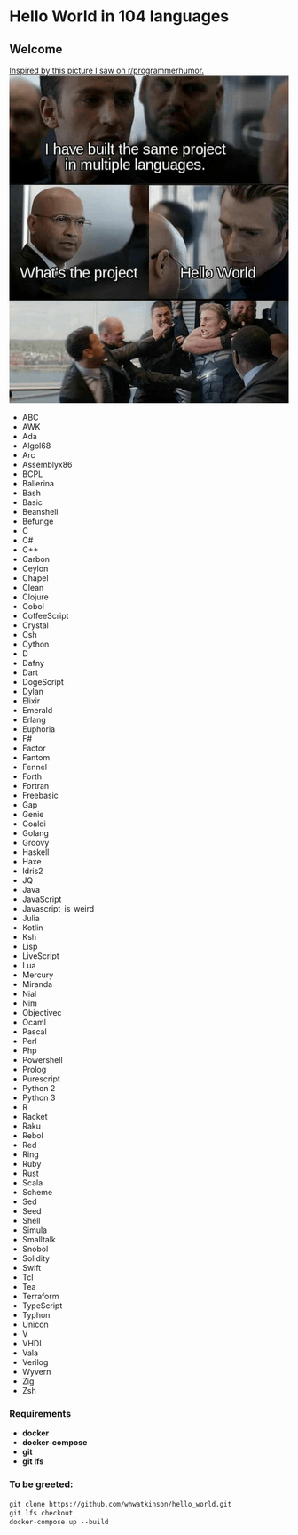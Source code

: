 

# Hello World in 104 languages
## Welcome
[Inspired by this picture I saw on r/programmerhumor.](https://www.reddit.com/r/ProgrammerHumor/comments/kl0v6m/me_in_an_interview_room/)![image info](./hello_world.png)

- ABC
- AWK
- Ada
- Algol68
- Arc
- Assemblyx86
- BCPL
- Ballerina
- Bash
- Basic
- Beanshell
- Befunge
- C
- C#
- C++
- Carbon
- Ceylon
- Chapel
- Clean
- Clojure
- Cobol
- CoffeeScript
- Crystal
- Csh
- Cython
- D
- Dafny
- Dart
- DogeScript
- Dylan
- Elixir
- Emerald
- Erlang
- Euphoria
- F#
- Factor
- Fantom
- Fennel
- Forth
- Fortran
- Freebasic
- Gap
- Genie
- Goaldi
- Golang
- Groovy
- Haskell
- Haxe
- Idris2
- JQ
- Java
- JavaScript
- Javascript_is_weird
- Julia
- Kotlin
- Ksh
- Lisp
- LiveScript
- Lua
- Mercury
- Miranda
- Nial
- Nim
- Objectivec
- Ocaml
- Pascal
- Perl
- Php
- Powershell
- Prolog
- Purescript
- Python 2
- Python 3
- R
- Racket
- Raku
- Rebol
- Red
- Ring
- Ruby
- Rust
- Scala
- Scheme
- Sed
- Seed
- Shell
- Simula
- Smalltalk
- Snobol
- Solidity
- Swift
- Tcl
- Tea
- Terraform
- TypeScript
- Typhon
- Unicon
- V
- VHDL
- Vala
- Verilog
- Wyvern
- Zig
- Zsh

### Requirements
- **docker**
- **docker-compose**
- **git**
- **git lfs**

###  To be greeted:
```
git clone https://github.com/whwatkinson/hello_world.git
git lfs checkout
docker-compose up --build
```

